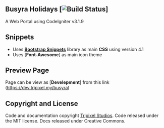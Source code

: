 ## Busyra Holidays [![Build Status](https://travis-ci.org/tripixelstudiosmy/busyraholidays.svg?branch=master)]
A Web Portal using CodeIgniter v3.1.9

## Snippets
- Uses [**Bootstrap Snippets**](https://startbootstrap.com/snippets/)  library as main <b>CSS</b> using version 4.1
- Uses [**Font-Awesome**] as main icon theme

## Preview Page
Page can be view as [**Develepment**] from this link (https://dev.tripixel.my/busyra)

## Copyright and License
Code and documentation copyright [Tripixel Studios](http://tripixel.my/). Code released under the MIT license. Docs released under Creative Commons.
